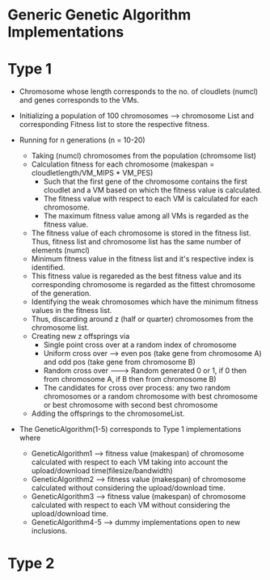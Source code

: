 # Generic Genetic Algorithm Implementations

# Type 1
* Chromosome whose length corresponds to the no. of cloudlets (numcl) and genes corresponds to the VMs.
* Initializing a population of 100 chromosomes --> chromosome List and corresponding Fitness list to store the respective fitness.
* Running for n generations (n = 10-20)
   * Taking (numcl) chromosomes from the population (chromsome list)
   * Calculation fitness for each chromosome (makespan = cloudletlength/VM_MIPS * VM_PES)
      * Such that the first gene of the chromosome contains the first cloudlet and a VM based on which the fitness value is calculated.
      * The fitness value with respect to each VM is calculated for each chromosome.
      * The maximum fitness value among all VMs  is regarded as the fitness value.
   * The fitness value of each chromosome is stored in the fitness list. Thus, fitness list and chromosome list has the same number of elements (numcl)
   * Minimum fitness value in the fitness list and it's respective index is identified.
   * This fitness value is regareded as the best fitness value and its corresponding chromosome is regarded as the fittest chromosome of the generation.
   * Identifying the weak chromosomes which have the minimum fitness values in the fitness list.
   * Thus, discarding around z (half or quarter) chromosomes from the chromosome list.
   * Creating new z offsprings via
      * Single point cross over at a random index of chromosome 
      * Uniform cross over --> even pos (take gene from chromosome A) and odd pos (take gene from chromosome B)
      * Random cross over ---> Random generated 0 or 1, if 0 then from chromosome A, if B then from chromosome B)
      * The candidates for cross over process: any two random chromosomes or a random chromosome with best chromosome or best chromosome with second best chromosome
   * Adding the offsprings to the chromosomeList.    
   

* The GeneticAlgorithm(1-5) corresponds to Type 1 implementations where
    * GeneticAlgorithm1 --> fitness value (makespan) of chromosome calculated with respect to each VM taking into account the upload/download time(filesize/bandwidth)
    * GeneticAlgorithm2 --> fitness value (makespan) of chromosome calculated without considering the upload/download time.
    * GeneticAlgorithm3 --> fitness value (makespan) of chromosome calculated with respect to each VM without considering the upload/download time.
    * GeneticAlgorithm4-5 --> dummy implementations open to new inclusions.

# Type 2







